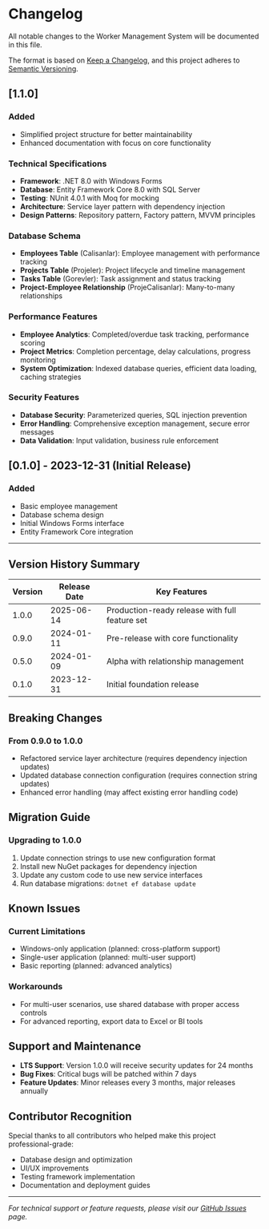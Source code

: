 # Changelog

All notable changes to the Worker Management System will be documented in this file.

The format is based on [Keep a Changelog](https://keepachangelog.com/en/1.0.0/),
and this project adheres to [Semantic Versioning](https://semver.org/spec/v2.0.0.html).


## [1.1.0] 

### Added

- Simplified project structure for better maintainability
- Enhanced documentation with focus on core functionality


### Technical Specifications

- **Framework**: .NET 8.0 with Windows Forms
- **Database**: Entity Framework Core 8.0 with SQL Server
- **Testing**: NUnit 4.0.1 with Moq for mocking
- **Architecture**: Service layer pattern with dependency injection
- **Design Patterns**: Repository pattern, Factory pattern, MVVM principles
### Database Schema

- **Employees Table** (Calisanlar): Employee management with performance tracking
- **Projects Table** (Projeler): Project lifecycle and timeline management
- **Tasks Table** (Gorevler): Task assignment and status tracking
- **Project-Employee Relationship** (ProjeCalisanlar): Many-to-many relationships

### Performance Features

- **Employee Analytics**: Completed/overdue task tracking, performance scoring
- **Project Metrics**: Completion percentage, delay calculations, progress monitoring
- **System Optimization**: Indexed database queries, efficient data loading, caching strategies

### Security Features

- **Database Security**: Parameterized queries, SQL injection prevention
- **Error Handling**: Comprehensive exception management, secure error messages
- **Data Validation**: Input validation, business rule enforcement


## [0.1.0] - 2023-12-31 (Initial Release)

### Added

- Basic employee management
- Database schema design
- Initial Windows Forms interface
- Entity Framework Core integration

---

## Version History Summary

| Version | Release Date | Key Features |
|---------|-------------|--------------|
| 1.0.0 | 2025-06-14 | Production-ready release with full feature set |
| 0.9.0 | 2024-01-11 | Pre-release with core functionality |
| 0.5.0 | 2024-01-09 | Alpha with relationship management |
| 0.1.0 | 2023-12-31 | Initial foundation release |

## Breaking Changes

### From 0.9.0 to 1.0.0

- Refactored service layer architecture (requires dependency injection updates)
- Updated database connection configuration (requires connection string updates)
- Enhanced error handling (may affect existing error handling code)

## Migration Guide

### Upgrading to 1.0.0

1. Update connection strings to use new configuration format
2. Install new NuGet packages for dependency injection
3. Update any custom code to use new service interfaces
4. Run database migrations: `dotnet ef database update`

## Known Issues

### Current Limitations

- Windows-only application (planned: cross-platform support)
- Single-user application (planned: multi-user support)
- Basic reporting (planned: advanced analytics)

### Workarounds

- For multi-user scenarios, use shared database with proper access controls
- For advanced reporting, export data to Excel or BI tools

## Support and Maintenance

- **LTS Support**: Version 1.0.0 will receive security updates for 24 months
- **Bug Fixes**: Critical bugs will be patched within 7 days
- **Feature Updates**: Minor releases every 3 months, major releases annually

## Contributor Recognition

Special thanks to all contributors who helped make this project professional-grade:

- Database design and optimization
- UI/UX improvements
- Testing framework implementation
- Documentation and deployment guides

---

*For technical support or feature requests, please visit our [GitHub Issues](https://github.com/yourusername/worker-management-system/issues) page.*
